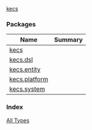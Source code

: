 [kecs](./index.md)

### Packages

| Name | Summary |
|---|---|
| [kecs](kecs/index.md) |  |
| [kecs.dsl](kecs.dsl/index.md) |  |
| [kecs.entity](kecs.entity/index.md) |  |
| [kecs.platform](kecs.platform/index.md) |  |
| [kecs.system](kecs.system/index.md) |  |

### Index

[All Types](alltypes/index.md)